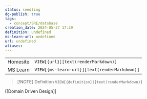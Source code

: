 ```yaml
---
status: seedling
dg-publish: true
tags:
  - concept/SRE/database
creation_date: 2024-05-27 17:29
definition: undefined
ms-learn-url: undefined
url: undefined
aliases:
---
```


|          |                                              |
| -------- | -------------------------------------------- |
| Homesite | `VIEW[{url}][text(renderMarkdown)]`          |
| MS Learn | `VIEW[{ms-learn-url}][text(renderMarkdown)]` |

> [!NOTE] Definition
> `VIEW[{definition}][text(renderMarkdown)]`


[[Domain Driven Design]]
